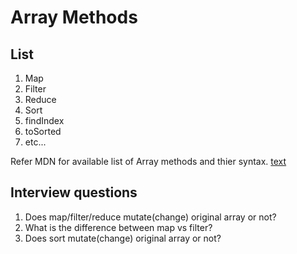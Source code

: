 # Array Methods

## List

1. Map
2. Filter
3. Reduce
4. Sort
5. findIndex
6. toSorted
7. etc...

Refer MDN for available list of Array methods and thier syntax.
[text](https://developer.mozilla.org/en-US/docs/Web/JavaScript/Reference/Global_Objects/Array)

## Interview questions

1. Does map/filter/reduce mutate(change) original array or not?
2. What is the difference between map vs filter?
3. Does sort mutate(change) original array or not?
